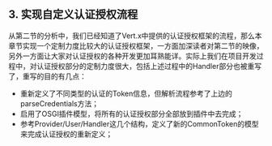 ## 3. 实现自定义认证授权流程

从第二节的分析中，我们已经知道了Vert.x中提供的认证授权框架的流程，那么本章节实现一个定制力度比较大的认证授权框架，一方面加深读者对第二节的映像，另外一方面让大家对认证授权的各种开发更加耳熟能详。实际上我们在项目开发过程中，对认证授权部分的定制力度很大，包括上述过程中的Handler部分也被重写了，重写的目的有几点：

* 重新定义了不同类型的认证的Token信息，但解析流程参考了上边的parseCredentials方法；
* 启用了OSGI插件模型，将所有的认证授权部分全部放到插件中去完成；
* 参考Provider/User/Handler这几个结构，定义了新的CommonToken的模型来完成认证授权的重新定义；





